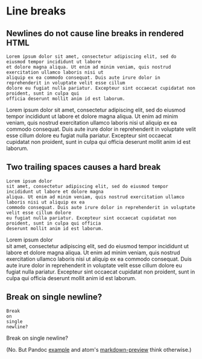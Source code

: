 # Line breaks

## Newlines do not cause line breaks in rendered HTML
```
Lorem ipsum dolor sit amet, consectetur adipiscing elit, sed do eiusmod tempor incididunt ut labore 
et dolore magna aliqua. Ut enim ad minim veniam, quis nostrud exercitation ullamco laboris nisi ut 
aliquip ex ea commodo consequat. Duis aute irure dolor in reprehenderit in voluptate velit esse cillum 
dolore eu fugiat nulla pariatur. Excepteur sint occaecat cupidatat non proident, sunt in culpa qui 
officia deserunt mollit anim id est laborum.
```

Lorem ipsum dolor sit amet, consectetur adipiscing elit, sed do eiusmod tempor incididunt ut labore 
et dolore magna aliqua. Ut enim ad minim veniam, quis nostrud exercitation ullamco laboris nisi ut 
aliquip ex ea commodo consequat. Duis aute irure dolor in reprehenderit in voluptate velit esse cillum 
dolore eu fugiat nulla pariatur. Excepteur sint occaecat cupidatat non proident, sunt in culpa qui 
officia deserunt mollit anim id est laborum.

## Two trailing spaces causes a hard break
```
Lorem ipsum dolor  
sit amet, consectetur adipiscing elit, sed do eiusmod tempor incididunt ut labore et dolore magna 
aliqua. Ut enim ad minim veniam, quis nostrud exercitation ullamco laboris nisi ut aliquip ex ea 
commodo consequat. Duis aute irure dolor in reprehenderit in voluptate velit esse cillum dolore 
eu fugiat nulla pariatur. Excepteur sint occaecat cupidatat non proident, sunt in culpa qui officia 
deserunt mollit anim id est laborum.
```

Lorem ipsum dolor  
sit amet, consectetur adipiscing elit, sed do eiusmod tempor incididunt ut labore et dolore magna 
aliqua. Ut enim ad minim veniam, quis nostrud exercitation ullamco laboris nisi ut aliquip ex ea 
commodo consequat. Duis aute irure dolor in reprehenderit in voluptate velit esse cillum dolore 
eu fugiat nulla pariatur. Excepteur sint occaecat cupidatat non proident, sunt in culpa qui officia 
deserunt mollit anim id est laborum.


## Break on single newline?
```
Break
on 
single 
newline?
```

Break 
on 
single 
newline?

(No. But Pandoc [example](http://pandoc.org/try/?text=Break%0Aon%0Asingle%0Anewline&from=markdown_github&to=html) and atom's [markdown-preview](https://github.com/atom/markdown-preview) think otherwise.)
